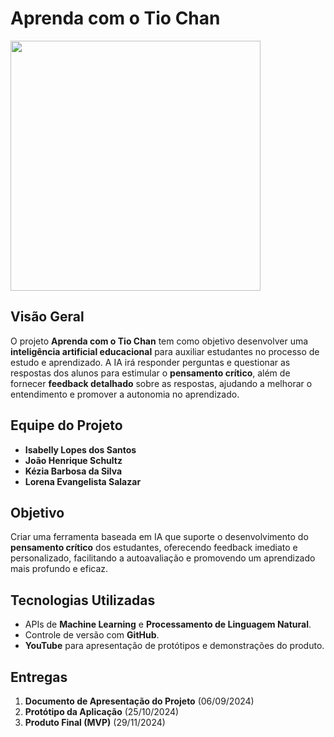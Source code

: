 
# Aprenda com o Tio Chan

<img src="https://github.com/user-attachments/assets/f23e59e5-0471-4010-a5a6-74f97a68421f" width="400"/>

## Visão Geral

O projeto **Aprenda com o Tio Chan** tem como objetivo desenvolver uma **inteligência artificial educacional** para auxiliar estudantes no processo de estudo e aprendizado. A IA irá responder perguntas e questionar as respostas dos alunos para estimular o **pensamento crítico**, além de fornecer **feedback detalhado** sobre as respostas, ajudando a melhorar o entendimento e promover a autonomia no aprendizado.

## Equipe do Projeto
- **Isabelly Lopes dos Santos**
- **João Henrique Schultz**
- **Kézia Barbosa da Silva**
- **Lorena Evangelista Salazar**

## Objetivo

Criar uma ferramenta baseada em IA que suporte o desenvolvimento do **pensamento crítico** dos estudantes, oferecendo feedback imediato e personalizado, facilitando a autoavaliação e promovendo um aprendizado mais profundo e eficaz.

## Tecnologias Utilizadas
- APIs de **Machine Learning** e **Processamento de Linguagem Natural**.
- Controle de versão com **GitHub**.
- **YouTube** para apresentação de protótipos e demonstrações do produto.

## Entregas
1. **Documento de Apresentação do Projeto** (06/09/2024)
2. **Protótipo da Aplicação** (25/10/2024)
3. **Produto Final (MVP)** (29/11/2024)
